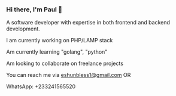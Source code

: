 ### Hi there, I'm Paul 👋

A software developer with expertise in both frontend and backend development.

I am currently working on PHP/LAMP stack

Am currently learning "golang", "python"

Am looking to collaborate on freelance projects

You can reach me via eshunbless1@gmail.com OR

WhatsApp: +233241565520




<!--
**PaulBless/PaulBless** is a ✨ _special_ ✨ repository because its `README.md` (this file) appears on your GitHub profile.

Here are some ideas to get you started:

- 🔭 I’m currently working on ...
- 🌱 I’m currently learning ... MERN
- 👯 I’m looking to collaborate on ... freelance projects and contract
- 🤔 I’m looking for help with ...
- 💬 Ask me about ...
- 📫 How to reach me: ... eshunbess1@gmail.com
- 😄 Pronouns: ...
- ⚡ Fun fact: ...
-->
